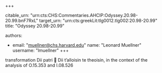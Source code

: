 +++


citable_urn: "urn:cts:CHS:Commentaries.AHCIP:Odyssey.20.98-20.99.bnF7RxL"
target_urn: "urn:cts:greekLit:tlg0012.tlg002:20.98-20.99"
title: "Odyssey 20.98-20.99"

authors:
- email: "muellner@chs.harvard.edu"
  name: "Leonard Muellner"
  username: "lmuellner"
+++

<p>transformation Dii patri  Dii t’alloisin te theoisin, in the context of the analysis of O.15.353 and I.08.526</p>